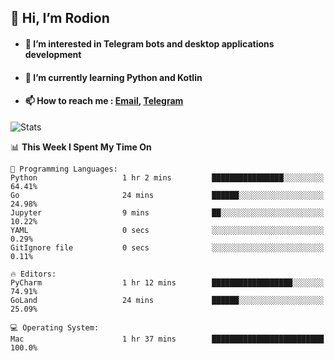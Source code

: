 ## 👋 Hi, I’m Rodion
- #### 👀 I’m interested in Telegram bots and desktop applications development
- #### 🌱 I’m currently learning Python and Kotlin
- #### 📫 How to reach me : [Email](mailto:me@lavn.ml), [Telegram](https://t.me/fast_geek)

![Stats](https://github-readme-stats.vercel.app/api?username=fast-geek&show_icons=true&theme=github_dark&hide_border=true&hide=issues&count_private=true&layout=compact)


<!--START_SECTION:waka-->
📊 **This Week I Spent My Time On** 

```text
💬 Programming Languages: 
Python                   1 hr 2 mins         ████████████████░░░░░░░░░   64.41% 
Go                       24 mins             ██████░░░░░░░░░░░░░░░░░░░   24.98% 
Jupyter                  9 mins              ██░░░░░░░░░░░░░░░░░░░░░░░   10.22% 
YAML                     0 secs              ░░░░░░░░░░░░░░░░░░░░░░░░░   0.29% 
GitIgnore file           0 secs              ░░░░░░░░░░░░░░░░░░░░░░░░░   0.11%

🔥 Editors: 
PyCharm                  1 hr 12 mins        ██████████████████░░░░░░░   74.91% 
GoLand                   24 mins             ██████░░░░░░░░░░░░░░░░░░░   25.09%

💻 Operating System: 
Mac                      1 hr 37 mins        █████████████████████████   100.0%

```


<!--END_SECTION:waka-->
